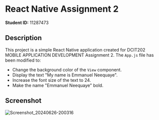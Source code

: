 # React Native Assignment 2

**Student ID:** 11287473

## Description

This project is a simple React Native application created for DCIT202 MOBILE APPLICATION DEVELOPMENT Assignment 2. The `App.js` file has been modified to:
- Change the background color of the `View` component.
- Display the text "My name is Emmanuel Neequaye".
- Increase the font size of the text to 24.
- Make the name "Emmanuel Neequaye" bold.

## Screenshot

![Screenshot_20240626-200316](https://github.com/ENEEQUAYE/rn-assignment2-11287473/assets/173492335/5eee5023-ffec-4084-bba1-217470678294)



